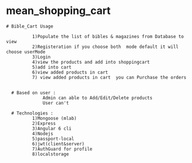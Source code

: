 # mean_shopping_cart

    # Bible_Cart Usage 
              
              1)Populate the list of bibles & magazines from Database to view  
              2)Registeration if you choose both  mode default it will choose userMode
              3)Login
              4)view the products and add into shoppingcart
              5)add into cart 
              6)view added products in cart 
              7) view added products in cart  you can Purchase the orders  
              
              
      # Based on user :
                  Admin can able to Add/Edit/Delete products
                  User can't 
      
      # Technologies :
              1)Mongoose (mlab)  
              2)Express
              3)Angular 6 cli
              4)Nodejs              
              5)passport-local
              6)jwt(client&server)
              7)AuthGuard for profile
              8)localstorage
              
        
              
      
       
              
  
     

